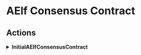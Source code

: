 # AElf Consensus Contract

## Actions

<details>

  <summary><b>InitialAElfConsensusContract</b></summary>

### Usage

Iniitalize this contract.

### Required

None.

### Optional

- `ElectionContractSystemName`. `AElf Consensus Contract` of AElf Mainchain need to use `Election Contract` to provide election information and release profits from `Treasury` item.

- `DaysEachTerm`. Will be `int.MaxValue` if not provided.

- `IsSideChain`. If true, DaysEachTerm will be `int.MaxValue`.

- `IsTermStayOne`. If true, DaysEachTerm will be `int.MaxValue`.

### Notes

- For AElf Mainchain or any test chain, `ElectionContractSystemName` and `DaysEachTerm` are required.

</details>

